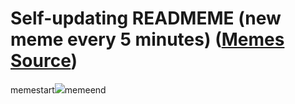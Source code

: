 # Self-updating READMEME (new meme every 5 minutes) ([Memes Source](https://bramses.notion.site/a49c1e962b7646879176ac3b327b6533?v=4d1eda54b170483cb03a40f257231764))

memestart![](https://www.notion.so/image/https%3A%2F%2Fs3-us-west-2.amazonaws.com%2Fsecure.notion-static.com%2F3912c395-3bee-4796-aaeb-e06251704f7c%2F5219E831-278B-4F6C-99D1-6386497CE6DE.png?table=block&id=67589651-c749-4976-86a7-f5fd6c675864&cache=v2)memeend
